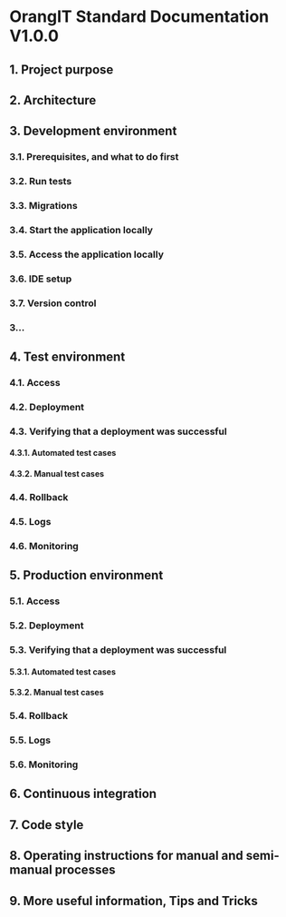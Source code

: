 # OrangIT Standard Documentation V1.0.0

## 1. Project purpose

## 2. Architecture

## 3. Development environment

### 3.1. Prerequisites, and what to do first

### 3.2. Run tests

### 3.3. Migrations

### 3.4. Start the application locally

### 3.5. Access the application locally

### 3.6. IDE setup

### 3.7. Version control

### 3...

## 4. Test environment

### 4.1. Access

### 4.2. Deployment

### 4.3. Verifying that a deployment was successful

#### 4.3.1. Automated test cases

#### 4.3.2. Manual test cases

### 4.4. Rollback

### 4.5. Logs

### 4.6. Monitoring

## 5. Production environment

### 5.1. Access

### 5.2. Deployment

### 5.3. Verifying that a deployment was successful

#### 5.3.1. Automated test cases

#### 5.3.2. Manual test cases

### 5.4. Rollback

### 5.5. Logs

### 5.6. Monitoring

## 6. Continuous integration

## 7. Code style

## 8. Operating instructions for manual and semi-manual processes

## 9. More useful information, Tips and Tricks
